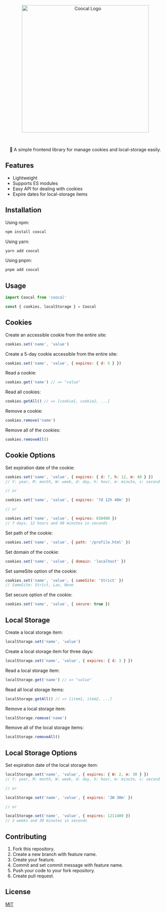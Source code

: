 <p align="center">
<img src="https://i.imgur.com/McR9nWr.png" alt="Coocal Logo" width="400"/>
</p>

<br>

<p align="center">🖖 A simple frontend library for manage cookies and local-storage easily.</p>

## Features

- Lightweight
- Supports ES modules
- Easy API for dealing with cookies
- Expire dates for local-storage items

## Installation

Using npm:

```js
npm install coocal
```

Using yarn:

```js
yarn add coocal
```

Using pnpm:

```js
pnpm add coocal
```

## Usage

```js
import Coocal from 'coocal'

const { cookies, localStorage } = Coocal
```

## Cookies

Create an accessible cookie from the entire site:

```js
cookies.set('name', 'value')
```

Create a 5-day cookie accessible from the entire site:

```js
cookies.set('name', 'value', { expires: { d: 5 } })
```

Read a cookie:

```js
cookies.get('name') // => "value"
```

Read all cookies:

```js
cookies.getAll() // => [cookie1, cookie2, ...]
```

Remove a cookie:

```js
cookies.remove('name')
```

Remove all of the cookies:

```js
cookies.removeAll()
```

## Cookie Options

Set expiration date of the cookie:

```js
cookies.set('name', 'value', { expires: { d: 7, h: 12, m: 40 } })
// Y: year, M: month, W: week, d: day, h: hour, m: minute, s: second

// or

cookies.set('name', 'value', { expires: '7d 12h 40m' })

// or

cookies.set('name', 'value', { expires: 650400 })
// 7 days, 12 hours and 40 minutes in seconds
```

Set path of the cookie:

```js
cookies.set('name', 'value', { path: '/profile.html' })
```

Set domain of the cookie:

```js
cookies.set('name', 'value', { domain: 'localhost' })
```

Set sameSite option of the cookie:

```js
cookies.set('name', 'value', { sameSite: 'Strict' })
// SameSite: Strict, Lax, None
```

Set secure option of the cookie:

```js
cookies.set('name', 'value', { secure: true })
```

## Local Storage

Create a local storage item:

```js
localStorage.set('name', 'value')
```

Create a local storage item for three days:

```js
localStorage.set('name', 'value', { expires: { d: 3 } })
```

Read a local storage item:

```js
localStorage.get('name') // => "value"
```

Read all local storage items:

```js
localStorage.getAll() // => [item1, item2, ...]
```

Remove a local storage item:

```js
localStorage.remove('name')
```

Remove all of the local storage items:

```js
localStorage.removeAll()
```

## Local Storage Options

Set expiration date of the local storage item:

```js
localStorage.set('name', 'value', { expires: { W: 2, m: 30 } })
// Y: year, M: month, W: week, d: day, h: hour, m: minute, s: second

// or

localStorage.set('name', 'value', { expires: '2W 30m' })

// or

localStorage.set('name', 'value', { expires: 1211400 })
// 2 weeks and 30 minutes in seconds
```

## Contributing

1. Fork this repository.
2. Create a new branch with feature name.
3. Create your feature.
4. Commit and set commit message with feature name.
5. Push your code to your fork repository.
6. Create pull request.

## License

[MIT](https://github.com/canccevik/coocal/blob/master/LICENSE)
